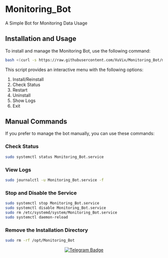 # Monitoring_Bot
A Simple Bot for Monitoring Data Usage

## Installation and Usage

To install and manage the Monitoring Bot, use the following command:

```bash
bash <(curl -s https://raw.githubusercontent.com/XuVix/Monitoring_Bot/main/install.sh)
```

This script provides an interactive menu with the following options:

1. Install/Reinstall
2. Check Status
3. Restart
4. Uninstall
5. Show Logs
0. Exit

## Manual Commands

If you prefer to manage the bot manually, you can use these commands:

### Check Status
```bash
sudo systemctl status Monitoring_Bot.service
```

### View Logs
```bash
sudo journalctl -u Monitoring_Bot.service -f
```

### Stop and Disable the Service
```bash
sudo systemctl stop Monitoring_Bot.service
sudo systemctl disable Monitoring_Bot.service
sudo rm /etc/systemd/system/Monitoring_Bot.service
sudo systemctl daemon-reload
```

### Remove the Installation Directory
```bash
sudo rm -rf /opt/Monitoring_Bot
```

<p align="center">
  <a target="_blank" href="https://t.me/XuvixC">
    <img alt="Telegram Badge" src="https://img.shields.io/badge/XuVixChanel-Telegramlink?style=1&logo=telegram&logoColor=white&color=blue&link=https%3A%2F%2Ft.me%2FXuVix&link=https%3A%2F%2Ft.me%2FXuVix">
  </a>
</p>

